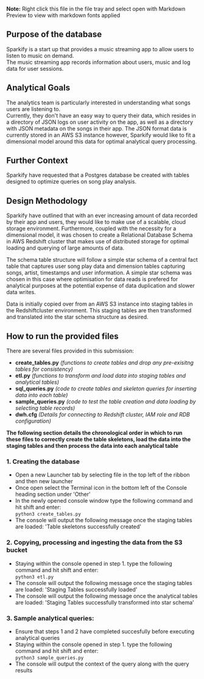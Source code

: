 **Note:** Right click this file in the file tray and select open with Markdown Preview to view with markdown fonts applied
## Purpose of the database

Sparkify is a start up that provides a music streaming app to allow users to listen to music on demand.  
The music streaming app records information about users, music and log data for user sessions.

## Analytical Goals

The analytics team is particularly interested in understanding what songs users are listening to.  
Currently, they don't have an easy way to query their data, which resides in a directory of JSON logs on user activity on the app, as well as a directory with JSON metadata on the songs in their app. The JSON format data is currently stored in an AWS S3 instance however, Sparkify would like to fit a dimensional model around this data for optimal analytical query processing.

## Further Context

Sparkify have requested that a Postgres database be created with tables designed to optimize queries on song play analysis.

## Design Methodology

Sparkify have outlined that with an ever increasing amount of data recorded by their app and users, they would like to make use of a scalable, cloud storage environment. Furthermore, coupled with the necessity for a dimensional model, it was chosen to create a Relational Database Schema in AWS Redshift cluster that makes use of distributed storage for optimal loading and querying of large amounts of data.

The schema table structure will follow a simple star schema of a central fact table that captures user song play data and dimension tables capturing songs, artist, timestamps and user information. A simple star schema was chosen in this case where optimisation for data reads is prefered for analytical purposes at the potential expense of data duplication and slower data writes.

Data is initially copied over from an AWS S3 instance into staging tables in the Redshiftcluster environment. This staging tables are then transformed and translated into the star schema structure as desired. 

## How to run the provided files

There are several files provided in this submission:

- **create_tables.py** *(functions to create tables and drop any pre-exisitng tables for consistency)*
- **etl.py** *(functions to transform and load data into staging tables and analytical tables)*
- **sql_queries.py** *(code to create tables and skeleton queries for inserting data into each table)*
- **sample_queries.py** *(code to test the table creation and data loading by selecting table records)*
- **dwh.cfg** *(Details for connecting to Redshift cluster, IAM role and RDB configuration)*

**The following section details the chronological order in which to run these files to correctly create the table skeletons, load the data into the staging tables and then process the data into each analytical table**

### 1. Creating the database
- Open a new Launcher tab by selecting file in the top left of the ribbon and then new launcher
- Once open select the Terminal icon in the bottom left of the Console heading section under 'Other'
- In the newly opened console window type the following command and hit shift and enter:  
`python3 create_tables.py`
- The console will output the following message once the staging tables are loaded: 'Table skeletons successfully created'


### 2. Copying, processing and ingesting the data from the S3 bucket 
- Staying within the console opened in step 1. type the following command and hit shift and enter:  
`python3 etl.py`
- The console will output the following message once the staging tables are loaded: 'Staging Tables successfully loaded'
- The console will output the following message once the analytical tables are loaded: 'Staging Tables successfully transformed into star schema'


### 3. Sample analytical queries:
- Ensure that steps 1 and 2 have completed succesfully before executing analytical queries
- Staying within the console opened in step 1. type the following command and hit shift and enter:   
`python3 sample_queries.py`
- The console will output the context of the query along with the query results